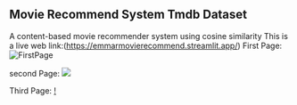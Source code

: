 ## Movie Recommend System Tmdb Dataset


A content-based movie recommender system using cosine similarity
This is a live web link:(https://emmarmovierecommend.streamlit.app/)
First Page:
![FirstPage](https://github.com/user-attachments/assets/c5e09c8d-c916-40db-8e60-d396b13b7099)

second  Page:
![](https://github.com/user-attachments/assets/19931c58-0039-4f2e-9fea-0cdc5560ad44)

Third Page:
[!](https://github.com/user-attachments/assets/0c2147cd-da4e-4a48-91ed-9356fc1522e1)
